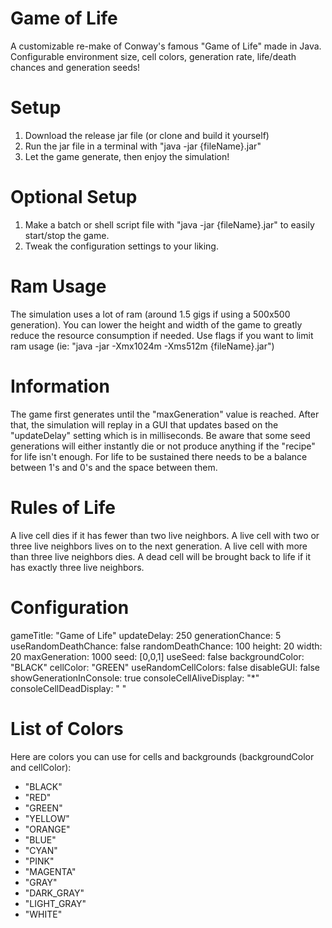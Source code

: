 # Game of Life
A customizable re-make of Conway's famous "Game of Life" made in Java. Configurable environment size, cell colors, generation rate, life/death chances and generation seeds!

# Setup
1. Download the release jar file (or clone and build it yourself)
2. Run the jar file in a terminal with "java -jar {fileName}.jar"
3. Let the game generate, then enjoy the simulation!

# Optional Setup
1. Make a batch or shell script file with "java -jar {fileName}.jar" to easily start/stop the game.
2. Tweak the configuration settings to your liking.

# Ram Usage
The simulation uses a lot of ram (around 1.5 gigs if using a 500x500 generation).
You can lower the height and width of the game to greatly reduce the resource consumption if needed.
Use flags if you want to limit ram usage (ie: "java -jar -Xmx1024m -Xms512m {fileName}.jar")

# Information
The game first generates until the "maxGeneration" value is reached.
After that, the simulation will replay in a GUI that updates based on the "updateDelay" setting which is in milliseconds.
Be aware that some seed generations will either instantly die or not produce anything if the "recipe" for life isn't enough.
For life to be sustained there needs to be a balance between 1's and 0's and the space between them.

# Rules of Life
A live cell dies if it has fewer than two live neighbors. 
A live cell with two or three live neighbors lives on to the next generation. 
A live cell with more than three live neighbors dies. 
A dead cell will be brought back to life if it has exactly three live neighbors.

# Configuration 
gameTitle: "Game of Life"
updateDelay: 250
generationChance: 5
useRandomDeathChance: false
randomDeathChance: 100
height: 20
width: 20
maxGeneration: 1000
seed: [0,0,1]
useSeed: false
backgroundColor: "BLACK"
cellColor: "GREEN"
useRandomCellColors: false
disableGUI: false
showGenerationInConsole: true
consoleCellAliveDisplay: "*"
consoleCellDeadDisplay: " "

# List of Colors

Here are colors you can use for cells and backgrounds (backgroundColor and cellColor):
- "BLACK"
- "RED"
- "GREEN"
- "YELLOW"
- "ORANGE" 
- "BLUE" 
- "CYAN" 
- "PINK"
- "MAGENTA" 
- "GRAY"
- "DARK_GRAY"
- "LIGHT_GRAY"
- "WHITE"
